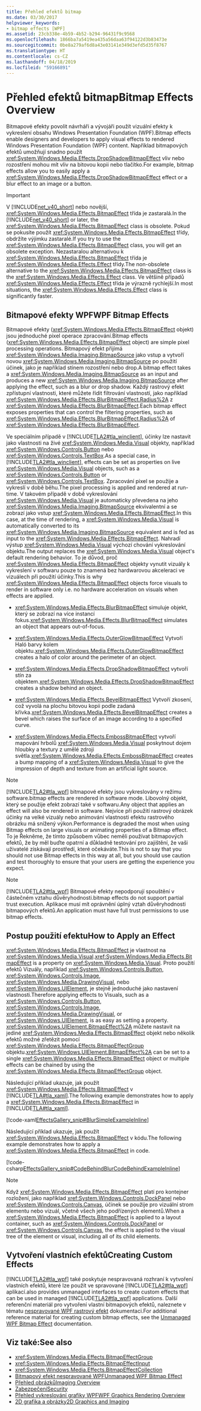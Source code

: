 ```yaml
---
title: Přehled efektů bitmap
ms.date: 03/30/2017
helpviewer_keywords:
- bitmap effects [WPF]
ms.assetid: 23cb338e-4b59-4b52-b294-96431f9c9568
ms.openlocfilehash: 1866ba7a5419ea435a56daa63f94122d3b83473e
ms.sourcegitcommit: 0be8a279af6d8a43e03141e349d3efd5d35f8767
ms.translationtype: HT
ms.contentlocale: cs-CZ
ms.lasthandoff: 04/18/2019
ms.locfileid: "59166891"
---
```

# <a name="bitmap-effects-overview"></a><span data-ttu-id="2b5a0-102">Přehled efektů bitmap</span><span class="sxs-lookup"><span data-stu-id="2b5a0-102">Bitmap Effects Overview</span></span>
<span data-ttu-id="2b5a0-103">Bitmapové efekty povolit návrháři a vývojáři použít vizuální efekty k vykreslení obsahu Windows Presentation Foundation (WPF).</span><span class="sxs-lookup"><span data-stu-id="2b5a0-103">Bitmap effects enable designers and developers to apply visual effects to rendered Windows Presentation Foundation (WPF) content.</span></span> <span data-ttu-id="2b5a0-104">Například bitmapových efektů umožňují snadno použít <xref:System.Windows.Media.Effects.DropShadowBitmapEffect> vliv nebo rozostření mohou mít vliv na bitovou kopii nebo tlačítko.</span><span class="sxs-lookup"><span data-stu-id="2b5a0-104">For example, bitmap effects allow you to easily apply a <xref:System.Windows.Media.Effects.DropShadowBitmapEffect> effect or a blur effect to an image or a button.</span></span>  
  
> [!IMPORTANT]
>  <span data-ttu-id="2b5a0-105">V [!INCLUDE[net_v40_short](../../../../includes/net-v40-short-md.md)] nebo novější, <xref:System.Windows.Media.Effects.BitmapEffect> třída je zastaralá.</span><span class="sxs-lookup"><span data-stu-id="2b5a0-105">In the [!INCLUDE[net_v40_short](../../../../includes/net-v40-short-md.md)] or later, the <xref:System.Windows.Media.Effects.BitmapEffect> class is obsolete.</span></span> <span data-ttu-id="2b5a0-106">Pokud se pokusíte použít <xref:System.Windows.Media.Effects.BitmapEffect> třídy, obdržíte výjimku zastaralé.</span><span class="sxs-lookup"><span data-stu-id="2b5a0-106">If you try to use the <xref:System.Windows.Media.Effects.BitmapEffect> class, you will get an obsolete exception.</span></span> <span data-ttu-id="2b5a0-107">Nezastaralou alternativou k <xref:System.Windows.Media.Effects.BitmapEffect> třída je <xref:System.Windows.Media.Effects.Effect> třídy.</span><span class="sxs-lookup"><span data-stu-id="2b5a0-107">The non-obsolete alternative to the <xref:System.Windows.Media.Effects.BitmapEffect> class is the <xref:System.Windows.Media.Effects.Effect> class.</span></span> <span data-ttu-id="2b5a0-108">Ve většině případů <xref:System.Windows.Media.Effects.Effect> třída je výrazně rychlejší.</span><span class="sxs-lookup"><span data-stu-id="2b5a0-108">In most situations, the <xref:System.Windows.Media.Effects.Effect> class is significantly faster.</span></span>  

<a name="wpf_effects"></a>   
## <a name="wpf-bitmap-effects"></a><span data-ttu-id="2b5a0-109">Bitmapové efekty WPF</span><span class="sxs-lookup"><span data-stu-id="2b5a0-109">WPF Bitmap Effects</span></span>  
 <span data-ttu-id="2b5a0-110">Bitmapové efekty (<xref:System.Windows.Media.Effects.BitmapEffect> objekt) jsou jednoduché pixel operace zpracování.</span><span class="sxs-lookup"><span data-stu-id="2b5a0-110">Bitmap effects (<xref:System.Windows.Media.Effects.BitmapEffect> object) are simple pixel processing operations.</span></span> <span data-ttu-id="2b5a0-111">Bitmapový efekt přijímá <xref:System.Windows.Media.Imaging.BitmapSource> jako vstup a vytvoří novou <xref:System.Windows.Media.Imaging.BitmapSource> po použití účinek, jako je například stínem rozostření nebo drop.</span><span class="sxs-lookup"><span data-stu-id="2b5a0-111">A bitmap effect takes a <xref:System.Windows.Media.Imaging.BitmapSource> as an input and produces a new <xref:System.Windows.Media.Imaging.BitmapSource> after applying the effect, such as a blur or drop shadow.</span></span> <span data-ttu-id="2b5a0-112">Každý rastrový efekt zpřístupní vlastnosti, které můžete řídit filtrování vlastností, jako například <xref:System.Windows.Media.Effects.BlurBitmapEffect.Radius%2A> z <xref:System.Windows.Media.Effects.BlurBitmapEffect>.</span><span class="sxs-lookup"><span data-stu-id="2b5a0-112">Each bitmap effect exposes properties that can control the filtering properties, such as <xref:System.Windows.Media.Effects.BlurBitmapEffect.Radius%2A> of <xref:System.Windows.Media.Effects.BlurBitmapEffect>.</span></span>  
  
 <span data-ttu-id="2b5a0-113">Ve speciálním případě v [!INCLUDE[TLA2#tla_winclient](../../../../includes/tla2sharptla-winclient-md.md)], účinky lze nastavit jako vlastnosti na živé <xref:System.Windows.Media.Visual> objekty, například <xref:System.Windows.Controls.Button> nebo <xref:System.Windows.Controls.TextBox>.</span><span class="sxs-lookup"><span data-stu-id="2b5a0-113">As a special case, in [!INCLUDE[TLA2#tla_winclient](../../../../includes/tla2sharptla-winclient-md.md)], effects can be set as properties on live <xref:System.Windows.Media.Visual> objects, such as a <xref:System.Windows.Controls.Button> or <xref:System.Windows.Controls.TextBox>.</span></span> <span data-ttu-id="2b5a0-114">Zpracování pixel se použije a vykreslí v době běhu.</span><span class="sxs-lookup"><span data-stu-id="2b5a0-114">The pixel processing is applied and rendered at run-time.</span></span> <span data-ttu-id="2b5a0-115">V takovém případě v době vykreslování <xref:System.Windows.Media.Visual> je automaticky převedena na jeho <xref:System.Windows.Media.Imaging.BitmapSource> ekvivalentní a se zobrazí jako vstup <xref:System.Windows.Media.Effects.BitmapEffect>.</span><span class="sxs-lookup"><span data-stu-id="2b5a0-115">In this case, at the time of rendering, a <xref:System.Windows.Media.Visual> is automatically converted to its <xref:System.Windows.Media.Imaging.BitmapSource> equivalent and is fed as input to the <xref:System.Windows.Media.Effects.BitmapEffect>.</span></span> <span data-ttu-id="2b5a0-116">Nahradí výstup <xref:System.Windows.Media.Visual> výchozí chování vykreslování objektu.</span><span class="sxs-lookup"><span data-stu-id="2b5a0-116">The output replaces the <xref:System.Windows.Media.Visual> object's default rendering behavior.</span></span> <span data-ttu-id="2b5a0-117">To je důvod, proč <xref:System.Windows.Media.Effects.BitmapEffect> objekty vynutit vizuály k vykreslení v softwaru pouze to znamená bez hardwarovou akceleraci ve vizuálech při použití účinky.</span><span class="sxs-lookup"><span data-stu-id="2b5a0-117">This is why <xref:System.Windows.Media.Effects.BitmapEffect> objects force visuals to render in software only i.e. no hardware acceleration on visuals when effects are applied.</span></span>  
  
-   <span data-ttu-id="2b5a0-118"><xref:System.Windows.Media.Effects.BlurBitmapEffect> simuluje objekt, který se zobrazí na více instancí fokus.</span><span class="sxs-lookup"><span data-stu-id="2b5a0-118"><xref:System.Windows.Media.Effects.BlurBitmapEffect> simulates an object that appears out-of-focus.</span></span>  
  
-   <span data-ttu-id="2b5a0-119"><xref:System.Windows.Media.Effects.OuterGlowBitmapEffect> Vytvoří Haló barvy kolem objektu.</span><span class="sxs-lookup"><span data-stu-id="2b5a0-119"><xref:System.Windows.Media.Effects.OuterGlowBitmapEffect> creates a halo of color around the perimeter of an object.</span></span>  
  
-   <span data-ttu-id="2b5a0-120"><xref:System.Windows.Media.Effects.DropShadowBitmapEffect> vytvoří stín za objektem.</span><span class="sxs-lookup"><span data-stu-id="2b5a0-120"><xref:System.Windows.Media.Effects.DropShadowBitmapEffect> creates a shadow behind an object.</span></span>  
  
-   <span data-ttu-id="2b5a0-121"><xref:System.Windows.Media.Effects.BevelBitmapEffect> Vytvoří zkosení, což vyvolá na plochu bitovou kopii podle zadaná křivka.</span><span class="sxs-lookup"><span data-stu-id="2b5a0-121"><xref:System.Windows.Media.Effects.BevelBitmapEffect> creates a bevel which raises the surface of an image according to a specified curve.</span></span>  
  
-   <span data-ttu-id="2b5a0-122"><xref:System.Windows.Media.Effects.EmbossBitmapEffect> vytvoří mapování hrbolů <xref:System.Windows.Media.Visual> poskytnout dojem hloubky a textury z umělé zdroji světla.</span><span class="sxs-lookup"><span data-stu-id="2b5a0-122"><xref:System.Windows.Media.Effects.EmbossBitmapEffect> creates a bump mapping of a <xref:System.Windows.Media.Visual> to give the impression of depth and texture from an artificial light source.</span></span>  
  
> [!NOTE]
>  [!INCLUDE[TLA2#tla_wpf](../../../../includes/tla2sharptla-wpf-md.md)] <span data-ttu-id="2b5a0-123">bitmapové efekty jsou vykreslovány v režimu software.</span><span class="sxs-lookup"><span data-stu-id="2b5a0-123">bitmap effects are rendered in software mode.</span></span> <span data-ttu-id="2b5a0-124">Libovolný objekt, který se použije efekt zobrazí také v softwaru.</span><span class="sxs-lookup"><span data-stu-id="2b5a0-124">Any object that applies an effect will also be rendered in software.</span></span> <span data-ttu-id="2b5a0-125">Nejvíce při použití rastrový obrázek účinky na velké vizuály nebo animování vlastnosti efektu rastrového obrázku má snížený výkon.</span><span class="sxs-lookup"><span data-stu-id="2b5a0-125">Performance is degraded the most when using Bitmap effects on large visuals or animating properties of a Bitmap effect.</span></span> <span data-ttu-id="2b5a0-126">To je Řekněme, že tímto způsobem vůbec neměli používat bitmapových efektů, že by měl buďte opatrní a důkladně testování pro zajištění, že vaši uživatelé získávají prostředí, které očekáváte.</span><span class="sxs-lookup"><span data-stu-id="2b5a0-126">This is not to say that you should not use Bitmap effects in this way at all, but you should use caution and test thoroughly to ensure that your users are getting the experience you expect.</span></span>  
  
> [!NOTE]
>  [!INCLUDE[TLA2#tla_wpf](../../../../includes/tla2sharptla-wpf-md.md)] <span data-ttu-id="2b5a0-127">Bitmapové efekty nepodporují spouštění v částečném vztahu důvěryhodnosti.</span><span class="sxs-lookup"><span data-stu-id="2b5a0-127">bitmap effects do not support partial trust execution.</span></span> <span data-ttu-id="2b5a0-128">Aplikace musí mít oprávnění úplný vztah důvěryhodnosti bitmapových efektů.</span><span class="sxs-lookup"><span data-stu-id="2b5a0-128">An application must have full trust permissions to use bitmap effects.</span></span>  
  
<a name="applyeffects"></a>   
## <a name="how-to-apply-an-effect"></a><span data-ttu-id="2b5a0-129">Postup použití efektu</span><span class="sxs-lookup"><span data-stu-id="2b5a0-129">How to Apply an Effect</span></span>  
 <span data-ttu-id="2b5a0-130"><xref:System.Windows.Media.Effects.BitmapEffect> je vlastnost na <xref:System.Windows.Media.Visual>.</span><span class="sxs-lookup"><span data-stu-id="2b5a0-130"><xref:System.Windows.Media.Effects.BitmapEffect> is a property on <xref:System.Windows.Media.Visual>.</span></span> <span data-ttu-id="2b5a0-131">Proto použití efektů Vizuály, například <xref:System.Windows.Controls.Button>, <xref:System.Windows.Controls.Image>, <xref:System.Windows.Media.DrawingVisual>, nebo <xref:System.Windows.UIElement>, je stejně jednoduché jako nastavení vlastnosti.</span><span class="sxs-lookup"><span data-stu-id="2b5a0-131">Therefore applying effects to Visuals, such as a <xref:System.Windows.Controls.Button>, <xref:System.Windows.Controls.Image>, <xref:System.Windows.Media.DrawingVisual>, or <xref:System.Windows.UIElement>, is as easy as setting a property.</span></span> <span data-ttu-id="2b5a0-132"><xref:System.Windows.UIElement.BitmapEffect%2A> můžete nastavit na jediné <xref:System.Windows.Media.Effects.BitmapEffect> objekt nebo několik efektů možné zřetězit pomocí <xref:System.Windows.Media.Effects.BitmapEffectGroup> objektu.</span><span class="sxs-lookup"><span data-stu-id="2b5a0-132"><xref:System.Windows.UIElement.BitmapEffect%2A> can be set to a single <xref:System.Windows.Media.Effects.BitmapEffect> object or multiple effects can be chained by using the <xref:System.Windows.Media.Effects.BitmapEffectGroup> object.</span></span>  
  
 <span data-ttu-id="2b5a0-133">Následující příklad ukazuje, jak použít <xref:System.Windows.Media.Effects.BitmapEffect> v [!INCLUDE[TLA#tla_xaml](../../../../includes/tlasharptla-xaml-md.md)].</span><span class="sxs-lookup"><span data-stu-id="2b5a0-133">The following example demonstrates how to apply a <xref:System.Windows.Media.Effects.BitmapEffect> in [!INCLUDE[TLA#tla_xaml](../../../../includes/tlasharptla-xaml-md.md)].</span></span>  
  
 [!code-xaml[EffectsGallery_snip#BlurSimpleExampleInline](~/samples/snippets/csharp/VS_Snippets_Wpf/EffectsGallery_snip/CSharp/blursimpleexample.xaml#blursimpleexampleinline)]  
  
 <span data-ttu-id="2b5a0-134">Následující příklad ukazuje, jak použít <xref:System.Windows.Media.Effects.BitmapEffect> v kódu.</span><span class="sxs-lookup"><span data-stu-id="2b5a0-134">The following example demonstrates how to apply a <xref:System.Windows.Media.Effects.BitmapEffect> in code.</span></span>  
  
 [!code-csharp[EffectsGallery_snip#CodeBehindBlurCodeBehindExampleInline](~/samples/snippets/csharp/VS_Snippets_Wpf/EffectsGallery_snip/CSharp/blurcodebehindexample.xaml.cs#codebehindblurcodebehindexampleinline)]  
  
> [!NOTE]
>  <span data-ttu-id="2b5a0-135">Když <xref:System.Windows.Media.Effects.BitmapEffect> platí pro kontejner rozložení, jako například <xref:System.Windows.Controls.DockPanel> nebo <xref:System.Windows.Controls.Canvas>, účinek se použije pro vizuální strom elementu nebo vizuál, včetně všech jeho podřízených elementů.</span><span class="sxs-lookup"><span data-stu-id="2b5a0-135">When a <xref:System.Windows.Media.Effects.BitmapEffect> is applied to a layout container, such as <xref:System.Windows.Controls.DockPanel> or <xref:System.Windows.Controls.Canvas>, the effect is applied to the visual tree of the element or visual, including all of its child elements.</span></span>  
  
<a name="customeffects"></a>   
## <a name="creating-custom-effects"></a><span data-ttu-id="2b5a0-136">Vytvoření vlastních efektů</span><span class="sxs-lookup"><span data-stu-id="2b5a0-136">Creating Custom Effects</span></span>  
 [!INCLUDE[TLA2#tla_wpf](../../../../includes/tla2sharptla-wpf-md.md)] <span data-ttu-id="2b5a0-137">také poskytuje nespravovaná rozhraní k vytvoření vlastních efektů, které lze použít ve spravované [!INCLUDE[TLA2#tla_wpf](../../../../includes/tla2sharptla-wpf-md.md)] aplikací.</span><span class="sxs-lookup"><span data-stu-id="2b5a0-137">also provides unmanaged interfaces to create custom effects that can be used in managed [!INCLUDE[TLA2#tla_wpf](../../../../includes/tla2sharptla-wpf-md.md)] applications.</span></span> <span data-ttu-id="2b5a0-138">Další referenční materiál pro vytvoření vlastní bitmapových efektů, naleznete v tématu [nespravované WPF rastrový efekt](https://docs.microsoft.com/previous-versions/windows/desktop/wibe/-wibe-lh) dokumentaci.</span><span class="sxs-lookup"><span data-stu-id="2b5a0-138">For additional reference material for creating custom bitmap effects, see the [Unmanaged WPF Bitmap Effect](https://docs.microsoft.com/previous-versions/windows/desktop/wibe/-wibe-lh) documentation.</span></span>  
  
## <a name="see-also"></a><span data-ttu-id="2b5a0-139">Viz také:</span><span class="sxs-lookup"><span data-stu-id="2b5a0-139">See also</span></span>

- <xref:System.Windows.Media.Effects.BitmapEffectGroup>
- <xref:System.Windows.Media.Effects.BitmapEffectInput>
- <xref:System.Windows.Media.Effects.BitmapEffectCollection>
- [<span data-ttu-id="2b5a0-140">Bitmapový efekt nespravované WPF</span><span class="sxs-lookup"><span data-stu-id="2b5a0-140">Unmanaged WPF Bitmap Effect</span></span>](https://docs.microsoft.com/previous-versions/windows/desktop/wibe/-wibe-lh)
- [<span data-ttu-id="2b5a0-141">Přehled obrázků</span><span class="sxs-lookup"><span data-stu-id="2b5a0-141">Imaging Overview</span></span>](imaging-overview.md)
- [<span data-ttu-id="2b5a0-142">Zabezpečení</span><span class="sxs-lookup"><span data-stu-id="2b5a0-142">Security</span></span>](../security-wpf.md)
- [<span data-ttu-id="2b5a0-143">Přehled vykreslování grafiky WPF</span><span class="sxs-lookup"><span data-stu-id="2b5a0-143">WPF Graphics Rendering Overview</span></span>](wpf-graphics-rendering-overview.md)
- [<span data-ttu-id="2b5a0-144">2D grafika a obrázky</span><span class="sxs-lookup"><span data-stu-id="2b5a0-144">2D Graphics and Imaging</span></span>](../advanced/optimizing-performance-2d-graphics-and-imaging.md)
